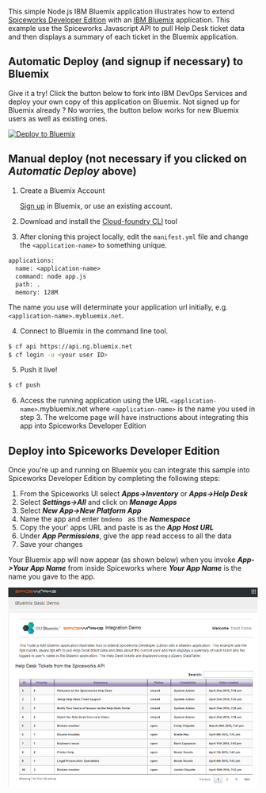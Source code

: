 This simple  Node.js IBM Bluemix application illustrates how to extend [Spiceworks Developer Edition](http://spiceworks.github.io/developers.spiceworks.com/downloads/) with an [IBM Bluemix](https://console.ng.bluemix.net/?cm_mmc=IBMEcoDWW-_-IIC-_-BluemixDay-_-BluemixDayAAAWebpage)  application. This example use the Spiceworks Javascript API to pull Help Desk ticket data and then displays a summary of each ticket  in the Bluemix application.

## Automatic Deploy (and signup if necessary) to Bluemix
Give it a try! Click the button below to fork into IBM DevOps Services and deploy your own copy of this application on Bluemix. Not signed up for  Bluemix already ? No worries, the 
button below works for new Bluemix users as well as existing ones. 

[![Deploy to Bluemix](https://bluemix.net/deploy/button.png)](https://bluemix.net/deploy?repository=https://github.com/ibmecod/bluemix-spiceworks-starter)


## Manual deploy (not necessary if you clicked on _Automatic Deploy_ above)

1. Create a Bluemix Account

    [Sign up](https://console.ng.bluemix.net/?cm_mmc=IBMEcoDWW-_-IIC-_-BluemixDay-_-BluemixDayAAAWebpage) in Bluemix, or use an existing account.

2. Download and install the [Cloud-foundry CLI](https://github.com/cloudfoundry/cli/releases) tool

3. After cloning this project locally, edit the `manifest.yml` file and change the `<application-name>` to something unique.
  ```none
  applications:
    name: <application-name>
    command: node app.js
    path: .
    memory: 128M
  ```
  The name you use will determinate your application url initially, e.g. `<application-name>.mybluemix.net`.

4. Connect to Bluemix in the command line tool.
  ```sh
  $ cf api https://api.ng.bluemix.net
  $ cf login -u <your user ID>
  ```

5. Push it live!
  ```sh
  $ cf push
  ```
 
6. Access the running application using the URL `<application-name>`.mybluemix.net where `<application-name>` is the name you used in step 3. The welcome page will have instructions about integrating this app into Spiceworks Developer Edition


## Deploy into Spiceworks Developer Edition

Once you're up and running on Bluemix you can  integrate this sample into Spiceworks Developer Edition by completing the following steps:

1. From the Spiceworks UI select **_Apps->Inventory_** or **_Apps->Help Desk_**
2. Select **_Settings->All_** and click on **_Manage Apps_**
3. Select **_New App->New Platform App_**
4. Name the app and enter ```bmdemo ``` as the **_Namespace_**
5. Copy the your' apps URL and paste is as the **_App Host URL_**
6. Under _**App Permissions**_, give the app read access to all the data
7. Save your changes

Your Bluemix app will now appear (as shown below) when you invoke **_App->Your App Name_** from inside Spiceworks where **_Your App Name_** is the name you gave to the app.

![Alt text](bmspiceworks.png "Optional title")
	             
